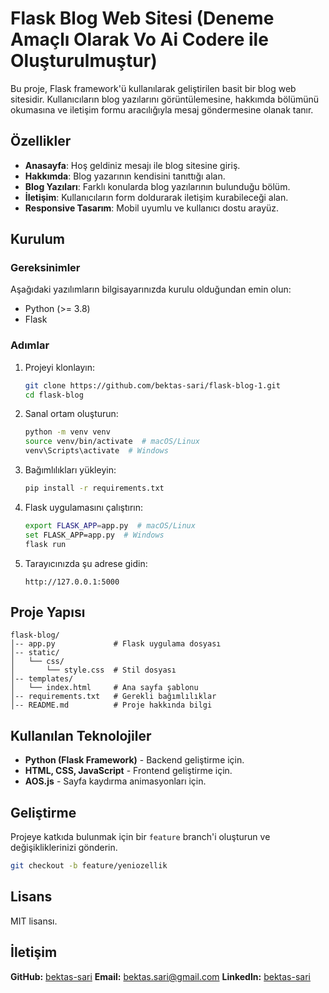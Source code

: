 # Flask Blog Web Sitesi (Deneme Amaçlı Olarak Vo Ai Codere ile Oluşturulmuştur)

Bu proje, Flask framework'ü kullanılarak geliştirilen basit bir blog web sitesidir. Kullanıcıların blog yazılarını görüntülemesine, hakkımda bölümünü okumasına ve iletişim formu aracılığıyla mesaj göndermesine olanak tanır.

## Özellikler
- **Anasayfa**: Hoş geldiniz mesajı ile blog sitesine giriş.
- **Hakkımda**: Blog yazarının kendisini tanıttığı alan.
- **Blog Yazıları**: Farklı konularda blog yazılarının bulunduğu bölüm.
- **İletişim**: Kullanıcıların form doldurarak iletişim kurabileceği alan.
- **Responsive Tasarım**: Mobil uyumlu ve kullanıcı dostu arayüz.

## Kurulum

### Gereksinimler

Aşağıdaki yazılımların bilgisayarınızda kurulu olduğundan emin olun:

- Python (>= 3.8)
- Flask

### Adımlar

1. Projeyi klonlayın:
   ```bash
   git clone https://github.com/bektas-sari/flask-blog-1.git
   cd flask-blog
   ```

2. Sanal ortam oluşturun:
   ```bash
   python -m venv venv
   source venv/bin/activate  # macOS/Linux
   venv\Scripts\activate  # Windows
   ```

3. Bağımlılıkları yükleyin:
   ```bash
   pip install -r requirements.txt
   ```

4. Flask uygulamasını çalıştırın:
   ```bash
   export FLASK_APP=app.py  # macOS/Linux
   set FLASK_APP=app.py  # Windows
   flask run
   ```

5. Tarayıcınızda şu adrese gidin:
   ```
   http://127.0.0.1:5000
   ```

## Proje Yapısı

```
flask-blog/
│-- app.py             # Flask uygulama dosyası
│-- static/
│   └── css/
│       └── style.css  # Stil dosyası
│-- templates/
│   └── index.html     # Ana sayfa şablonu
│-- requirements.txt   # Gerekli bağımlılıklar
│-- README.md          # Proje hakkında bilgi
```

## Kullanılan Teknolojiler
- **Python (Flask Framework)** - Backend geliştirme için.
- **HTML, CSS, JavaScript** - Frontend geliştirme için.
- **AOS.js** - Sayfa kaydırma animasyonları için.

## Geliştirme
Projeye katkıda bulunmak için bir `feature` branch'i oluşturun ve değişikliklerinizi gönderin.

```bash
git checkout -b feature/yeniozellik
```

## Lisans
MIT lisansı.

## İletişim
**GitHub:** [bektas-sari](https://github.com/bektas-sari)
**Email:** [bektas.sari@gmail.com](mailto:bektas.sari@gmail.com)
**LinkedIn:** [bektas-sari](https://www.linkedin.com/in/bektas-sari)

